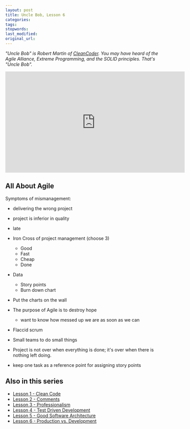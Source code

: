 ```yaml
---
layout: post
title: Uncle Bob, Lesson 6
categories:
tags:
stopwords:
last_modified:
original_url:
---
```


*"Uncle Bob" is Robert Martin of [CleanCoder](http://cleancoder.com/products). You
may have heard of the Agile Alliance, Extreme Programming, and the SOLID
principles. That's "Uncle Bob".*

<div class="youtube">
<iframe width="560" height="315" src="https://www.youtube.com/embed/l-gF0vDhJVI" frameborder="0" allow="accelerometer; autoplay; clipboard-write; encrypted-media; gyroscope; picture-in-picture" allowfullscreen></iframe>
</div>

## All About Agile

Symptoms of mismanagement:

* delivering the wrong project
* project is inferior in quality
* late
* Iron Cross of project management (choose 3)
	* Good
	* Fast
	* Cheap
	* Done

* Data
	* Story points
	* Burn down chart
* Put the charts on the wall

* The purpose of Agile is to destroy hope
	* want to know how messed up we are as soon as we can

* Flaccid scrum

* Small teams to do small things

* Project is not over when everything is done; it's over when there is nothing left doing.

* keep one task as a reference point for assigning story points


## Also in this series

* [Lesson 1 - Clean Code](/uncle-bob-lesson-1/)
* [Lesson 2 - Comments](/uncle-bob-lesson-2/)
* [Lesson 3 - Professionalism](/uncle-bob-lesson-3/)
* [Lesson 4 - Test Driven Development](/uncle-bob-lesson-4/)
* [Lesson 5 - Good Software Architecture](/uncle-bob-lesson-5/)
* [Lesson 6 - Production vs. Development](/uncle-bob-lesson-6/)

